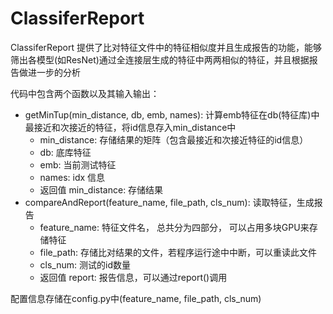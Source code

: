 # ClassiferReport

ClassiferReport 提供了比对特征文件中的特征相似度并且生成报告的功能，能够筛出各模型(如ResNet)通过全连接层生成的特征中两两相似的特征，并且根据报告做进一步的分析

代码中包含两个函数以及其输入输出：
- getMinTup(min_distance, db, emb, names): 计算emb特征在db(特征库)中最接近和次接近的特征，将id信息存入min_distance中
	- min_distance: 存储结果的矩阵（包含最接近和次接近特征的id信息）
	- db: 底库特征
	- emb: 当前测试特征
	- names: idx 信息
	- 返回值 min_distance: 存储结果
- compareAndReport(feature_name, file_path, cls_num): 读取特征，生成报告
	- feature_name: 特征文件名， 总共分为四部分， 可以占用多块GPU来存储特征
	- file_path: 存储比对结果的文件，若程序运行途中中断，可以重读此文件
	- cls_num: 测试的id数量
	- 返回值 report: 报告信息，可以通过report()调用

配置信息存储在config.py中(feature_name, file_path, cls_num)



